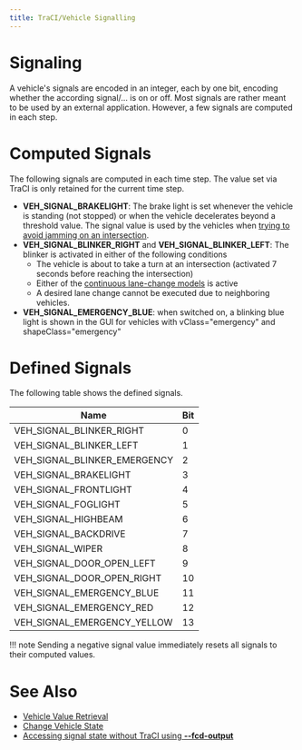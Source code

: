 ```yaml
---
title: TraCI/Vehicle Signalling
---
```


# Signaling

A vehicle's signals are encoded in an integer, each by one bit, encoding
whether the according signal/... is on or off. Most signals are rather
meant to be used by an external application. However, a few signals are
computed in each step.

# Computed Signals

The following signals are computed in each time step. The value set via
TraCI is only retained for the current time step.

- **VEH_SIGNAL_BRAKELIGHT**: The brake light is set whenever the
vehicle is standing (not stopped) or when the vehicle decelerates
beyond a threshold value. The signal value is used by the vehicles
when [trying to avoid jamming on an intersection](../Simulation/Intersections.md#junction_blocking).
- **VEH_SIGNAL_BLINKER_RIGHT** and **VEH_SIGNAL_BLINKER_LEFT**:
The blinker is activated in either of the following conditions
  - The vehicle is about to take a turn at an intersection
    (activated 7 seconds before reaching the intersection)
  - Either of the [continuous lane-change models](../Simulation/SublaneModel.md) is active
  - A desired lane change cannot be executed due to neighboring
    vehicles.
- **VEH_SIGNAL_EMERGENCY_BLUE**: when switched on, a blinking blue
light is shown in the GUI for vehicles with vClass="emergency" and
shapeClass="emergency"

# Defined Signals

The following table shows the defined signals.

| Name                            | Bit |
| ------------------------------- | --- |
| VEH_SIGNAL_BLINKER_RIGHT     | 0   |
| VEH_SIGNAL_BLINKER_LEFT      | 1   |
| VEH_SIGNAL_BLINKER_EMERGENCY | 2   |
| VEH_SIGNAL_BRAKELIGHT         | 3   |
| VEH_SIGNAL_FRONTLIGHT         | 4   |
| VEH_SIGNAL_FOGLIGHT           | 5   |
| VEH_SIGNAL_HIGHBEAM           | 6   |
| VEH_SIGNAL_BACKDRIVE          | 7   |
| VEH_SIGNAL_WIPER              | 8   |
| VEH_SIGNAL_DOOR_OPEN_LEFT   | 9   |
| VEH_SIGNAL_DOOR_OPEN_RIGHT  | 10  |
| VEH_SIGNAL_EMERGENCY_BLUE    | 11  |
| VEH_SIGNAL_EMERGENCY_RED     | 12  |
| VEH_SIGNAL_EMERGENCY_YELLOW  | 13  |

!!! note
    Sending a negative signal value immediately resets all signals to their computed values.

# See Also

- [Vehicle Value Retrieval](../TraCI/Vehicle_Value_Retrieval.md)
- [Change Vehicle State](../TraCI/Change_Vehicle_State.md)
- [Accessing signal state without TraCI using **--fcd-output**](../Simulation/Output/FCDOutput.md#further_options)